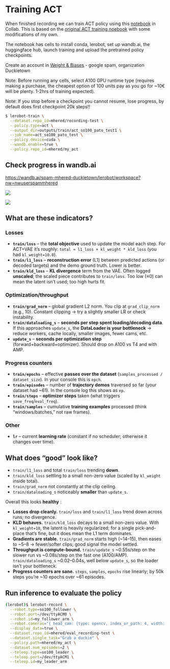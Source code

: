 # Training ACT

When finished recording we can train ACT policy using this [notebook](./notebooks/training_act.ipynb) in Collab. This is based on the [original ACT training noebook](https://huggingface.co/docs/lerobot/en/notebooks#training-act) with some modifications of my own.

The notebook has cells to install conda, lerobot, set up wandb.ai, the huggingface hub, launch training and upload the pretrained policy checkpoints.

Create an account in [Weight & Biases](http://wandb.ai) - google spam, organization Duckietown 

Note: Before running any cells, select A100 GPU runtime type (requires making a purchase, the cheapest option of 100 units pay as you go  for ~10€ will be plenty. 1-2hrs of training expected).

Note: If you stop before a checkpoint you cannot resume, lose progress, by default  does first checkpoint 20k steps!!

```bash
$ lerobot-train \
  --dataset.repo_id=mhered/recording-test \
  --policy.type=act \
  --output_dir=outputs/train/act_so100_pato_test1 \
  --job_name=act_so100_pato_test \
  --policy.device=cuda \
  --wandb.enable=true \
  --policy.repo_id=mhered/my_act
```

## Check progress in wandb.ai

https://wandb.ai/spam-mhered-duckietown/lerobot/workspace?nw=nwuserspammhered

![](/home/mhered/my_SOARM100/assets/training_kpis_1.png)

![](/home/mhered/my_SOARM100/assets/training_kpis_2.png)

## What are these indicators?

### Losses

- **`train/loss`** – the **total objective** used to update the model each step.
  For ACT+VAE it’s roughly:
  `total ≈ l1_loss + kl_weight * kld_loss` (you had `kl_weight=10.0`).
- **`train/l1_loss`** – **reconstruction error** (L1) between predicted actions (or decoded targets) and the demo ground truth. Lower is better.
- **`train/kld_loss`** – **KL divergence** term from the VAE. Often logged **unscaled**; the scaled piece contributes to `train/loss`. Too low (≈0) can mean the latent isn’t used; too high hurts fit.

### Optimization/throughput

- **`train/grad_norm`** – global gradient L2 norm. You clip at `grad_clip_norm` (e.g., 10). Constant clipping → try a slightly smaller LR or check instability.
- **`train/dataloading_s`** – **seconds per step spent loading/decoding data**. If this approaches `update_s`, the **DataLoader is your bottleneck** → reduce workers, cache locally, smaller images, fewer cams, etc.
- **`update_s`** – **seconds per optimization step** (forward+backward+optimizer). Should drop on A100 vs T4 and with AMP.

### Progress counters

- **`train/epochs`** – effective **passes over the dataset** (`samples_processed / dataset_size`). In your console this is `epch`.
- **`train/episodes`** – number of **trajectory demos** traversed so far (your dataset had ~61). In the console log this shows as `ep`.
- **`train/steps`** – **optimizer steps** taken (what triggers `save_freq`/`eval_freq`).
- **`train/samples`** – cumulative **training examples** processed (think “windows/batches,” not raw frames).

### Other

- **`lr`** – current **learning rate** (constant if no scheduler; otherwise it changes over time).

## What does “good” look like?

- `train/l1_loss` and total `train/loss` trending **down**.
- `train/kld_loss` settling to a small non-zero value (scaled by `kl_weight` inside total).
- `train/grad_norm` not constantly at the clip ceiling.
- `train/dataloading_s` noticeably **smaller** than `update_s`.

Overall this looks **healthy** :

- **Losses drop cleanly.** `train/loss` and `train/l1_loss` trend down across runs; no divergence.
- **KLD behaves.** `train/kld_loss` decays to a small non-zero value. With `kl_weight=10`, the latent is heavily regularized; for a single pick-and-place that’s fine, but it does mean the L1 term dominates.
- **Gradients are stable.** `train/grad_norm` starts high (~14–15), then eases to ~5–8 → fewer/softer clips; good signal the model settled.
- **Throughput is compute-bound.** `train/update_s` ~0.55s/step on the slower run vs ~0.08s/step on the fast one (A100/AMP). `train/dataloading_s` ~0.02–0.04s, well below `update_s`, so the loader isn’t your bottleneck.
- **Progress counters are sane.** `steps`, `samples`, `epochs` rise linearly; by 50k steps you’re ~10 epochs over ~61 episodes.

## Run inference to evaluate the policy

```bash
(lerobot)$ lerobot-record \
  --robot.type=so100_follower \
  --robot.port=/dev/ttyACM0 \
  --robot.id=my_follower_arm \
  --robot.cameras="{ head_cam: {type: opencv, index_or_path: 4, width: 640, height: 480, fps: 30}, top_cam: {type: opencv, index_or_path: 6, width: 640, height: 480, fps: 30} }" \
  --display_data=true \
  --dataset.repo_id=mhered/eval_recording-test \
  --dataset.single_task="Grab a duckie" \
  --policy.path=mhered/my_act \
  --dataset.num_episodes=2 \
  --teleop.type=so100_leader \
  --teleop.port=/dev/ttyACM1 \
  --teleop.id=my_leader_arm
```



